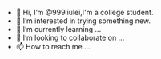 - 👋 Hi, I’m @999liulei,I'm a college student.
- 👀 I’m interested in trying something new.
- 🌱 I’m currently learning ...
- 💞️ I’m looking to collaborate on ...
- 📫 How to reach me ...

<!---
999liulei/999liulei is a ✨ special ✨ repository because its `README.md` (this file) appears on your GitHub profile.
You can click the Preview link to take a look at your changes.
--->
